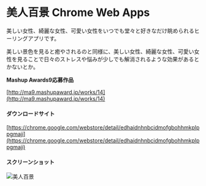 美人百景 Chrome Web Apps
=========================

美しい女性、綺麗な女性、可愛い女性をいつでも堂々と好きなだけ眺められるヒーリングアプリです。

美しい景色を見ると癒やされるのと同様に、美しい女性、綺麗な女性、可愛い女性を見ることで日々のストレスや悩みが少しでも解消されるような効果があるとかないとか。

**Mashup Awards9応募作品**

[http://ma9.mashupaward.jp/works/14](http://ma9.mashupaward.jp/works/14)

#### ダウンロードサイト
[https://chrome.google.com/webstore/detail/edhaidnhnbcidmofgbohhmkplppgmaji](https://chrome.google.com/webstore/detail/edhaidnhnbcidmofgbohhmkplppgmaji)

#### スクリーンショット

![美人百景](https://raw.github.com/shoito/bihyaku-chrome-webapps/master/elements/ss0.png)
